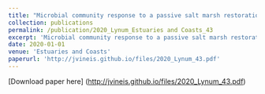 ```yaml
---
title: "Microbial community response to a passive salt marsh restoration"
collection: publications
permalink: /publication/2020_Lynum_Estuaries and Coasts_43
excerpt: 'Microbial community response to a passive salt marsh restoration'
date: 2020-01-01
venue: 'Estuaries and Coasts'
paperurl: 'http://jvineis.github.io/files/2020_Lynum_43.pdf'
---
```

[Download paper here] (http://jvineis.github.io/files/2020_Lynum_43.pdf)